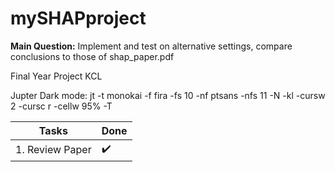 # mySHAPproject

**Main Question:** 
	Implement and test on alternative settings, compare conclusions to those of shap_paper.pdf

Final Year Project KCL

Jupter Dark mode:
jt -t monokai -f fira -fs 10 -nf ptsans -nfs 11 -N -kl -cursw 2 -cursc r -cellw 95% -T


| Tasks	| Done | 
| ----- | ---- |
| 1. Review Paper | :heavy_check_mark: | 



